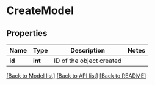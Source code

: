 # CreateModel

## Properties
Name | Type | Description | Notes
------------ | ------------- | ------------- | -------------
**id** | **int** | ID of the object created | 

[[Back to Model list]](../README.md#documentation-for-models) [[Back to API list]](../README.md#documentation-for-api-endpoints) [[Back to README]](../README.md)

